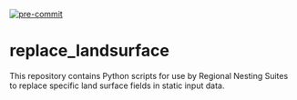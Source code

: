 [![pre-commit](https://img.shields.io/badge/pre--commit-enabled-brightgreen?logo=pre-commit)](https://github.com/pre-commit/pre-commit)

# replace_landsurface

This repository contains Python scripts for use by Regional Nesting Suites to replace specific land surface fields in static input data.

